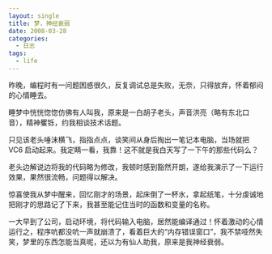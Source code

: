 ```yaml
---
layout: single
title: 梦，神经衰弱
date: 2008-03-28
categories:
  - 日志
tags:
  - life
---
```


昨晚，编程时有一问题困惑很久，反复调试总是失败，无奈，只得放弃，怀着郁闷的心情睡去。

睡梦中恍恍惚惚仿佛有人叫我，原来是一白胡子老头，声音洪亮（略有东北口音），精神矍铄，约我相谈技术话题。

只见该老头唾沫横飞，指指点点，谈笑间从身后掏出一笔记本电脑，当场就把 VC6 启动起来。我定睛一看，我靠！这不就是我白天写了一下午的那些代码么？

老头边解说边将我的代码略为修改，我顿时感到豁然开朗，遂给我演示了一下运行效果，果然很流畅，问题得以解决。

惊喜使我从梦中醒来，回忆刚才的场景，起床倒了一杯水，拿起纸笔，十分虔诚地把刚才的思路记了下来，我甚至能记住当时的函数和变量的名称。

一大早到了公司，启动环境，将代码输入电脑，居然能编译通过！怀着激动的心情运行之，程序吭都没吭一声就崩溃了，看着巨大的“内存错误窗口”，我不禁哑然失笑，梦里的东西怎能当真呢，还以为有仙人助我，原来是我神经衰弱。
